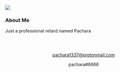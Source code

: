 <img src="https://komarev.com/ghpvc/?username=pachara1337&&style=flat-square" align="center" /> 

 


<h3>About Me</h3>
Just a professional retard named Pachara








<h2></h2>
<br/>

<div align="center">
 
pachara1337@protonmail.com 

</div>
 
 <div align="center">
  
  pachara#6666
  
  </div>





 


  






